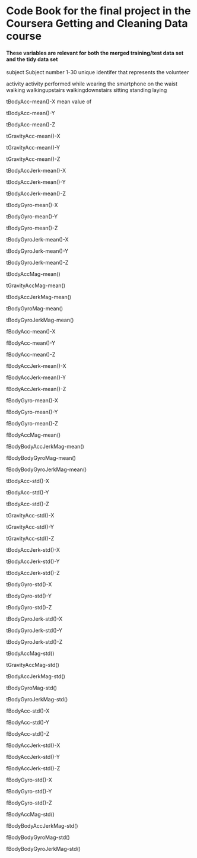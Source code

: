 # Code Book for the final project in the Coursera Getting and Cleaning Data course
#### These variables are relevant for both the merged training/test data set and the tidy data set

subject
  Subject number
    1-30 unique identifer that represents the volunteer
    
activity
  activity performed while wearing the smartphone on the waist
    walking
    walkingupstairs
    walkingdownstairs
    sitting
    standing
    laying
    
tBodyAcc-mean()-X
  mean value of 

tBodyAcc-mean()-Y

tBodyAcc-mean()-Z

tGravityAcc-mean()-X

tGravityAcc-mean()-Y

tGravityAcc-mean()-Z

tBodyAccJerk-mean()-X

tBodyAccJerk-mean()-Y

tBodyAccJerk-mean()-Z

tBodyGyro-mean()-X

tBodyGyro-mean()-Y

tBodyGyro-mean()-Z

tBodyGyroJerk-mean()-X

tBodyGyroJerk-mean()-Y

tBodyGyroJerk-mean()-Z

tBodyAccMag-mean()

tGravityAccMag-mean()

tBodyAccJerkMag-mean()

tBodyGyroMag-mean()

tBodyGyroJerkMag-mean()

fBodyAcc-mean()-X

fBodyAcc-mean()-Y

fBodyAcc-mean()-Z

fBodyAccJerk-mean()-X

fBodyAccJerk-mean()-Y

fBodyAccJerk-mean()-Z

fBodyGyro-mean()-X

fBodyGyro-mean()-Y

fBodyGyro-mean()-Z

fBodyAccMag-mean()

fBodyBodyAccJerkMag-mean()

fBodyBodyGyroMag-mean()

fBodyBodyGyroJerkMag-mean()

tBodyAcc-std()-X

tBodyAcc-std()-Y

tBodyAcc-std()-Z

tGravityAcc-std()-X

tGravityAcc-std()-Y

tGravityAcc-std()-Z

tBodyAccJerk-std()-X

tBodyAccJerk-std()-Y

tBodyAccJerk-std()-Z

tBodyGyro-std()-X

tBodyGyro-std()-Y

tBodyGyro-std()-Z

tBodyGyroJerk-std()-X

tBodyGyroJerk-std()-Y

tBodyGyroJerk-std()-Z

tBodyAccMag-std()

tGravityAccMag-std()

tBodyAccJerkMag-std()

tBodyGyroMag-std()

tBodyGyroJerkMag-std()

fBodyAcc-std()-X

fBodyAcc-std()-Y

fBodyAcc-std()-Z

fBodyAccJerk-std()-X

fBodyAccJerk-std()-Y

fBodyAccJerk-std()-Z

fBodyGyro-std()-X

fBodyGyro-std()-Y

fBodyGyro-std()-Z

fBodyAccMag-std()

fBodyBodyAccJerkMag-std()

fBodyBodyGyroMag-std()

fBodyBodyGyroJerkMag-std()
